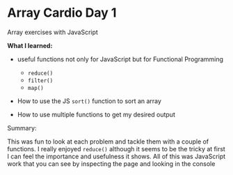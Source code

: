 # Array Cardio Day 1

Array exercises with JavaScript

**What I learned:**

- useful functions not only for JavaScript but for Functional Programming
  - ```reduce()```
  - ```filter()```
  - ```map()```

- How to use the JS ```sort()``` function to sort an array
- How to use multiple functions to get my desired output

Summary: 

This was fun to look at each problem and tackle them with a couple of functions. I really enjoyed ```reduce()``` although it seems to be the tricky at first I can feel the importance and usefulness it shows. All of this was JavaScript work that you can see by inspecting the page and looking in the console